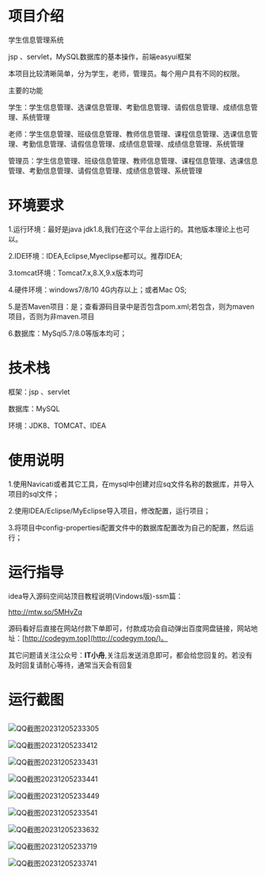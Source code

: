 # 项目介绍

学生信息管理系统

jsp 、servlet，MySQL数据库的基本操作，前端easyui框架

本项目比较清晰简单，分为学生，老师，管理员。每个用户具有不同的权限。

主要的功能

学生：学生信息管理、选课信息管理、考勤信息管理、请假信息管理、成绩信息管理、系统管理

老师：学生信息管理、班级信息管理、教师信息管理、课程信息管理、选课信息管理、考勤信息管理、请假信息管理、成绩信息管理、成绩信息管理、系统管理

管理员：学生信息管理、班级信息管理、教师信息管理、课程信息管理、选课信息管理、考勤信息管理、请假信息管理、成绩信息管理、系统管理

# 环境要求

1.运行环境：最好是java jdk1.8,我们在这个平台上运行的。其他版本理论上也可以。 

2.IDE环境：IDEA,Eclipse,Myeclipse都可以。推荐IDEA; 

3.tomcat环境：Tomcat7.x,8.X,9.x版本均可 

4.硬件环境：windows7/8/10 4G内存以上；或者Mac OS; 

5.是否Maven项目：是；查看源码目录中是否包含pom.xml;若包含，则为maven项目，否则为非maven.项目 

6.数据库：MySql5.7/8.0等版本均可；

# 技术栈

框架：jsp 、servlet

数据库：MySQL

环境：JDK8、TOMCAT、IDEA

# 使用说明

1.使用Navicati或者其它工具，在mysql中创建对应sq文件名称的数据库，并导入项目的sql文件； 

2.使用IDEA/Eclipse/MyEclipse导入项目，修改配置，运行项目； 

3.将项目中config-propertiesi配置文件中的数据库配置改为自己的配置，然后运行；

# 运行指导

idea导入源码空间站顶目教程说明(Vindows版)-ssm篇：

http://mtw.so/5MHvZq 

源码看好后直接在网站付款下单即可，付款成功会自动弹出百度网盘链接，网站地址：[http://codegym.top](http://codegym.top/)。 

其它问题请关注公众号：**IT小舟**,关注后发送消息即可，都会给您回复的。若没有及时回复请耐心等待，通常当天会有回复

# 运行截图

## 

![QQ截图20231205233305](https://gulimallcativen.oss-cn-shenzhen.aliyuncs.com/bishe/QQ%E6%88%AA%E5%9B%BE20231205233305.png)

![QQ截图20231205233412](https://gulimallcativen.oss-cn-shenzhen.aliyuncs.com/bishe/QQ%E6%88%AA%E5%9B%BE20231205233412.png)

![QQ截图20231205233431](https://gulimallcativen.oss-cn-shenzhen.aliyuncs.com/bishe/QQ%E6%88%AA%E5%9B%BE20231205233431.png)

![QQ截图20231205233441](https://gulimallcativen.oss-cn-shenzhen.aliyuncs.com/bishe/QQ%E6%88%AA%E5%9B%BE20231205233441.png)

![QQ截图20231205233449](https://gulimallcativen.oss-cn-shenzhen.aliyuncs.com/bishe/QQ%E6%88%AA%E5%9B%BE20231205233449.png)

![QQ截图20231205233541](https://gulimallcativen.oss-cn-shenzhen.aliyuncs.com/bishe/QQ%E6%88%AA%E5%9B%BE20231205233541.png)

![QQ截图20231205233632](https://gulimallcativen.oss-cn-shenzhen.aliyuncs.com/bishe/QQ%E6%88%AA%E5%9B%BE20231205233632.png)

![QQ截图20231205233719](https://gulimallcativen.oss-cn-shenzhen.aliyuncs.com/bishe/QQ%E6%88%AA%E5%9B%BE20231205233719.png)

![QQ截图20231205233741](https://gulimallcativen.oss-cn-shenzhen.aliyuncs.com/bishe/QQ%E6%88%AA%E5%9B%BE20231205233741.png)
